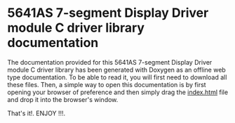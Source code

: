 # 5641AS 7-segment Display Driver module C driver library documentation

The documentation provided for this 5641AS 7-segment Display Driver module C driver library has been generated with
Doxygen as an offline web type documentation. To be able to read it, you will first need to download all these files.
Then, a simple way to open this documentation is by first opening your browser of preference and then simply drag
the <a href=https://github.com/Mortrack/5641AS_seven_segment_display_driver/blob/main/documentation/html/index.html>index.html</a>
file and drop it into the browser's window.

That's it!. ENJOY !!!.
